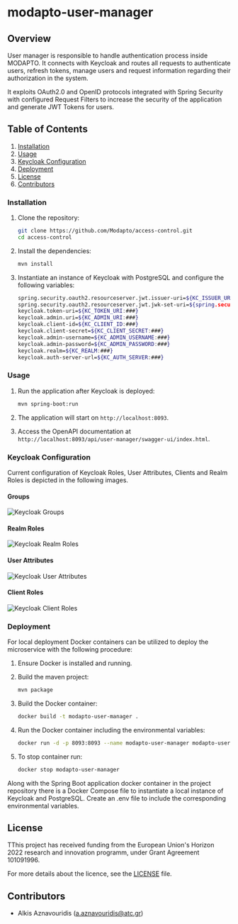 # modapto-user-manager

## Overview

User manager is responsible to handle authentication process inside MODAPTO. It connects with Keycloak and routes all requests to authenticate
users, refresh tokens, manage users and request information regarding their authorization in the system.

It exploits OAuth2.0 and OpenID protocols integrated with Spring Security with configured Request Filters to increase the security of the application and generate JWT Tokens for users.

## Table of Contents

1. [Installation](#installation)
2. [Usage](#usage)
3. [Keycloak Configuration](#keycloak-configuration)
4. [Deployment](#deployment)
5. [License](#license)
6. [Contributors](#contributors)

### Installation

1. Clone the repository:

    ```sh
    git clone https://github.com/Modapto/access-control.git
    cd access-control
    ```

2. Install the dependencies:

    ```sh
    mvn install
    ```

3. Instantiate an instance of Keycloak with PostgreSQL and configure the following variables:

    ```sh
   spring.security.oauth2.resourceserver.jwt.issuer-uri=${KC_ISSUER_URI:###}
   spring.security.oauth2.resourceserver.jwt.jwk-set-uri=${spring.security.oauth2.resourceserver.jwt.issuer-uri}/protocol/openid-connect/certs
   keycloak.token-uri=${KC_TOKEN_URI:###}
   keycloak.admin.uri=${KC_ADMIN_URI:###}
   keycloak.client-id=${KC_CLIENT_ID:###}
   keycloak.client-secret=${KC_CLIENT_SECRET:###}
   keycloak.admin-username=${KC_ADMIN_USERNAME:###}
   keycloak.admin-password=${KC_ADMIN_PASSWORD:###}
   keycloak.realm=${KC_REALM:###}
   keycloak.auth-server-url=${KC_AUTH_SERVER:###}
    ```

### Usage

1. Run the application after Keycloak is deployed:

    ```sh
    mvn spring-boot:run
    ```

2. The application will start on `http://localhost:8093`.

3. Access the OpenAPI documentation at `http://localhost:8093/api/user-manager/swagger-ui/index.html`.

### Keycloak Configuration

Current configuration of Keycloak Roles, User Attributes, Clients and Realm Roles is depicted in the following images.

#### Groups

![Keycloak Groups](../../blob/main/images/Groups.png)

#### Realm Roles

![Keycloak Realm Roles](../../blob/main/images/Realm_Roles.png)

#### User Attributes

![Keycloak User Attributes](../../blob/main/images/User_Attributes.png)

#### Client Roles

![Keycloak Client Roles](../../blob/main/images/Client_Roles.png)


### Deployment

For local deployment Docker containers can be utilized to deploy the microservice with the following procedure:

1. Ensure Docker is installed and running.

2. Build the maven project:

    ```sh
    mvn package
    ```

3. Build the Docker container:

    ```sh
    docker build -t modapto-user-manager .
    ```

4. Run the Docker container including the environmental variables:

    ```sh
    docker run -d -p 8093:8093 --name modapto-user-manager modapto-user-manager
    ```

5. To stop container run:

    ```sh
   docker stop modapto-user-manager
    ```

Along with the Spring Boot application docker container in the project repository there is a Docker Compose file to instantiate a local instance of Keycloak and PostgreSQL.
Create an .env file to include the corresponding environmental variables.

## License

TThis project has received funding from the European Union's Horizon 2022 research and innovation programm, under Grant Agreement 101091996.

For more details about the licence, see the [LICENSE](LICENSE) file.

## Contributors

- Alkis Aznavouridis (<a.aznavouridis@atc.gr>)
